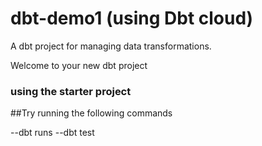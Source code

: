 # dbt-demo1 (using Dbt cloud)
A dbt project for managing data transformations.

Welcome  to your new dbt project 

### using the starter project

##Try running the following commands

--dbt runs
--dbt test
